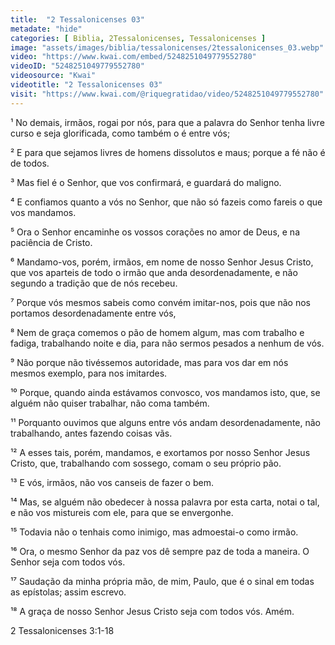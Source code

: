 ```yaml
---
title:  "2 Tessalonicenses 03"
metadate: "hide"
categories: [ Biblia, 2Tessalonicenses, Tessalonicenses ]
image: "assets/images/biblia/tessalonicenses/2tessalonicenses_03.webp"
video: "https://www.kwai.com/embed/5248251049779552780"
videoID: "5248251049779552780"
videosource: "Kwai"
videotitle: "2 Tessalonicenses 03"
visit: "https://www.kwai.com/@riquegratidao/video/5248251049779552780"
---
```




¹ No demais, irmãos, rogai por nós, para que a palavra do Senhor tenha livre curso e seja glorificada, como também o é entre vós;

² E para que sejamos livres de homens dissolutos e maus; porque a fé não é de todos.

³ Mas fiel é o Senhor, que vos confirmará, e guardará do maligno.

⁴ E confiamos quanto a vós no Senhor, que não só fazeis como fareis o que vos mandamos.

⁵ Ora o Senhor encaminhe os vossos corações no amor de Deus, e na paciência de Cristo.

⁶ Mandamo-vos, porém, irmãos, em nome de nosso Senhor Jesus Cristo, que vos aparteis de todo o irmão que anda desordenadamente, e não segundo a tradição que de nós recebeu.

⁷ Porque vós mesmos sabeis como convém imitar-nos, pois que não nos portamos desordenadamente entre vós,

⁸ Nem de graça comemos o pão de homem algum, mas com trabalho e fadiga, trabalhando noite e dia, para não sermos pesados a nenhum de vós.

⁹ Não porque não tivéssemos autoridade, mas para vos dar em nós mesmos exemplo, para nos imitardes.

¹⁰ Porque, quando ainda estávamos convosco, vos mandamos isto, que, se alguém não quiser trabalhar, não coma também.

¹¹ Porquanto ouvimos que alguns entre vós andam desordenadamente, não trabalhando, antes fazendo coisas vãs.

¹² A esses tais, porém, mandamos, e exortamos por nosso Senhor Jesus Cristo, que, trabalhando com sossego, comam o seu próprio pão.

¹³ E vós, irmãos, não vos canseis de fazer o bem.

¹⁴ Mas, se alguém não obedecer à nossa palavra por esta carta, notai o tal, e não vos mistureis com ele, para que se envergonhe.

¹⁵ Todavia não o tenhais como inimigo, mas admoestai-o como irmão.

¹⁶ Ora, o mesmo Senhor da paz vos dê sempre paz de toda a maneira. O Senhor seja com todos vós.

¹⁷ Saudação da minha própria mão, de mim, Paulo, que é o sinal em todas as epístolas; assim escrevo.

¹⁸ A graça de nosso Senhor Jesus Cristo seja com todos vós. Amém. 




2 Tessalonicenses 3:1-18

